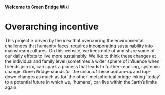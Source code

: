 **Welcome to Green Bridge Wiki**

# Overarching incentive

This project is driven by the idea that overcoming the environmental challenges that humanity faces, requires incorporating sustainability into mainstream cultures. On this website, we keep note of and share some of our daily efforts to live more sustainably. We like to think these changes at the individual and family level (sometimes a wider sphere of influence when friends join in), can spark a process that leads to further-reaching, systemic change. Green Bridge stands for the union of these bottom-up and top-down changes as much as for 'the other' metaphorical bridge linking 'today' to a potential future in which we, 'humans', can live within the Earth’s limits again.


